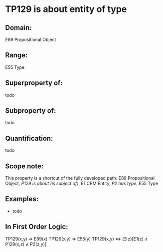 # TP129 is about entity of type

## Domain: 

E89 Propositional Object

## Range: 

E55 Type

## Superproperty of: 

todo

## Subproperty of: 

todo

## Quantification: 

todo

## Scope note: 

This property is a shortcut of the fully developed path: E89 Propositional Object, _P129 is about (is subject of)_, E1 CRM Entity, _P2 has type_, E55 Type

## Examples: 

* todo

## In First Order Logic: 

TP129(x,y) ⇒ E89(x)
TP129(x,y) ⇒ E55(y)
TP129(x,y) ⇔ (∃ z)[E1(z) ∧ P129(x,z) ∧ P2(z,y)]

